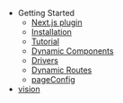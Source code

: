 - Getting Started
  - [Next.js plugin](GettingStarted/Next.jsPlugin.md)
  - [Installation](GettingStarted/Installation.md)
  - [Tutorial](GettingStarted/Tutorial.md)
  - [Dynamic Components](GettingStarted/DynamicComponents.md)
  - [Drivers](GettingStarted/Drivers.md)
  - [Dynamic Routes](GettingStarted/DynamicRoutes.md)
  - [pageConfig](GettingStarted/PageConfig.md)
- [vision](Vision.md)
<!--
- [About orgasmo](Vision.md)
- [Dynamic Routes](DynamicRoutes.md)
- [Dynamic Components](DynamicComponents.md)
- [Drivers](Drivers.md)
  - [@orgasmo/json](officialDrivers/json.md)
  - [@orgasmo/mongo](officialDrivers/mongo.md)
  - [@orgasmo/strapi](officialDrivers/strapi.md)
- [WIP - Roadmap](wip.md)
  >
